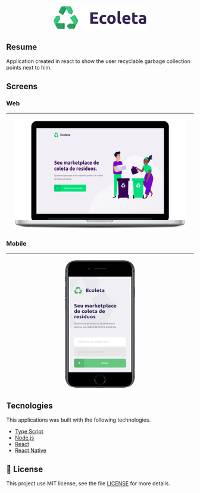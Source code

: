 <h1 align="center">
<img src="web/src/assets/logo.svg" width="250px" />
</h1>

## Resume

Application created in react to show the user recyclable garbage collection points next to him.



## Screens

### Web
------
<p align="center">
  <img width="460" height="300" src="img/webfront.png">
</p>

### Mobile
------
<p align="center">
  <img width="200" height="350" src="img/cell.png">
</p>

## Tecnologies

This applications was built with the following technologies.

- [Type Script](https://www.typescriptlang.org/)
- [Node.js](https://nodejs.org/en/)
- [React](https://reactjs.org)
- [React Native](https://facebook.github.io/react-native/)

## :memo: License

This project use MIT license, see the file [LICENSE](LICENSE) for more details.